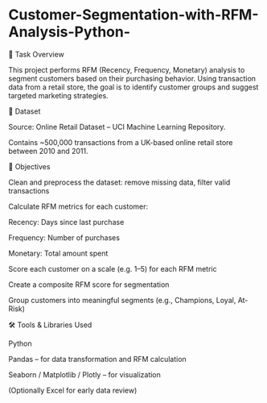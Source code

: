 # Customer-Segmentation-with-RFM-Analysis-Python-
📝 Task Overview 

This project performs RFM (Recency, Frequency, Monetary) analysis to segment customers based on their purchasing behavior. Using transaction data from a retail store, the goal is to identify customer groups and suggest targeted marketing strategies.

📁 Dataset

Source: Online Retail Dataset – UCI Machine Learning Repository.

Contains ~500,000 transactions from a UK-based online retail store between 2010 and 2011.


🎯 Objectives

Clean and preprocess the dataset: remove missing data, filter valid transactions

Calculate RFM metrics for each customer:

Recency: Days since last purchase

Frequency: Number of purchases

Monetary: Total amount spent

Score each customer on a scale (e.g. 1–5) for each RFM metric

Create a composite RFM score for segmentation

Group customers into meaningful segments (e.g., Champions, Loyal, At-Risk)


🛠️ Tools & Libraries Used

Python

Pandas – for data transformation and RFM calculation

Seaborn / Matplotlib / Plotly – for visualization

(Optionally Excel for early data review)
